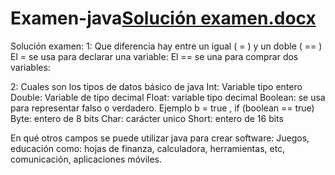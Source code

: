 # Examen-java[Solución examen.docx](https://github.com/LondonoDan/Examen-java/files/8321484/Solucion.examen.docx)
Solución examen:
1: Que diferencia hay entre un igual ( = ) y un doble ( == )
El = se usa para declarar una variable:
El == se una para comprar dos variables:

2: Cuales son los tipos de datos básico de java 
Int: Variable tipo entero 
Double: Variable de tipo decimal
Float: variable tipo decimal
Boolean: se usa para representar falso o verdadero. Ejemplo b = true , if (boolean == true)
Byte: entero de 8 bits
Char: carácter unico
Short: entero de 16 bits



En qué otros campos se puede utilizar java para crear software:
Juegos, educación como: hojas de finanza, calculadora, herramientas, etc, comunicación, aplicaciones móviles. 
